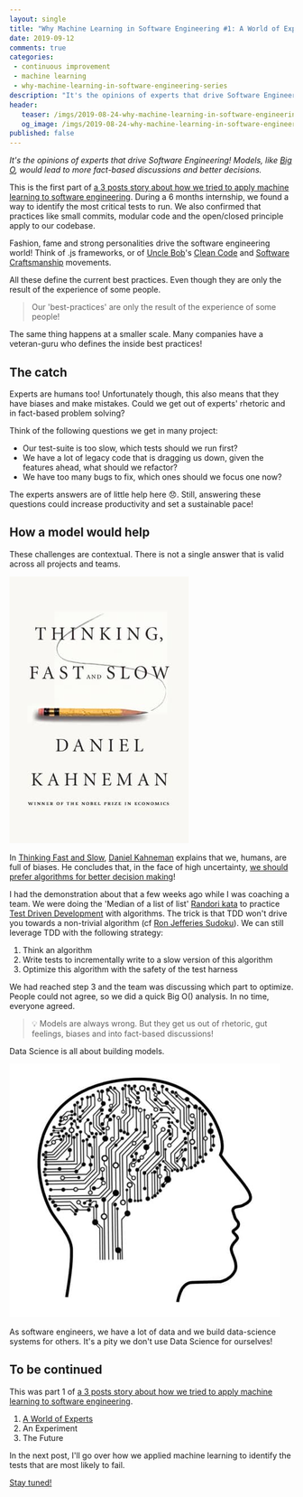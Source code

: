 ```yaml
---
layout: single
title: "Why Machine Learning in Software Engineering #1: A World of Experts"
date: 2019-09-12
comments: true
categories:
 - continuous improvement
 - machine learning
 - why-machine-learning-in-software-engineering-series
description: "It's the opinions of experts that drive Software Engineering! Models, like Big O, would lead to more fact-based discussions and better decisions. This is the first part of a 3 posts story about how we tried to apply machine learning to software engineering."
header:
   teaser: /imgs/2019-08-24-why-machine-learning-in-software-engineering-1-a-world-of-experts/TODO-teaser.jpeg
   og_image: /imgs/2019-08-24-why-machine-learning-in-software-engineering-1-a-world-of-experts/TODO-og.jpeg
published: false
---
```

_It's the opinions of experts that drive Software Engineering! Models, like [Big O](https://www.geeksforgeeks.org/analysis-algorithms-big-o-analysis/), would lead to more fact-based discussions and better decisions._

This is the first part of [a 3 posts story about how we tried to apply machine learning to software engineering](/categories/#why-machine-learning-in-software-engineering-series). During a 6 months internship, we found a way to identify the most critical tests to run. We also confirmed that practices like small commits, modular code and the open/closed principle apply to our codebase.

Fashion, fame and strong personalities drive the software engineering world! Think of .js frameworks, or of [Uncle Bob](https://blog.cleancoder.com/)'s [Clean Code](https://www.goodreads.com/book/show/3735293-clean-code) and [Software Craftsmanship](http://manifesto.softwarecraftsmanship.org/) movements.

All these define the current best practices. Even though they are only the result of the experience of some people.

> Our 'best-practices' are only the result of the experience of some people!

The same thing happens at a smaller scale. Many companies have a veteran-guru who defines the inside best practices!

## The catch

Experts are humans too! Unfortunately though, this also means that they have biases and make mistakes. Could we get out of experts' rhetoric and in fact-based problem solving?

Think of the following questions we get in many project:

*   Our test-suite is too slow, which tests should we run first?
*   We have a lot of legacy code that is dragging us down, given the features ahead, what should we refactor?
*   We have too many bugs to fix, which ones should we focus one now?

The experts answers are of little help here 😞. Still, answering these questions could increase productivity and set a sustainable pace!

## How a model would help

These challenges are contextual. There is not a single answer that is valid across all projects and teams.

![Cover of the book Thinking Fast and Slow. Daniel Kahneman said that on decision involving a lot of uncertainty, algorithms are better than humans](../imgs/2019-08-24-why-machine-learning-in-software-engineering-1-a-world-of-experts/thinking-fast-and-slow.jpg)

In [Thinking Fast and Slow](https://www.goodreads.com/book/show/11468377-thinking-fast-and-slow), [Daniel Kahneman](https://www.goodreads.com/author/show/72401.Daniel_Kahneman) explains that we, humans, are full of biases. He concludes that, in the face of high uncertainty, [we should prefer algorithms for better decision making](https://fs.blog/2017/03/algorithms-complex-decision-making/)!

I had the demonstration about that a few weeks ago while I was coaching a team. We were doing the 'Median of a list of list' [Randori kata](/why-you-should-start-a-team-coding-dojo-randori-right-now/) to practice [Test Driven Development](/categories/#tdd) with algorithms. The trick is that TDD won't drive you towards a non-trivial algorithm (cf [Ron Jefferies Sudoku](https://ronjeffries.com/xprog/articles/roroncemore/)). We can still leverage TDD with the following strategy:

1.  Think an algorithm
2.  Write tests to incrementally write to a slow version of this algorithm
3.  Optimize this algorithm with the safety of the test harness

We had reached step 3 and the team was discussing which part to optimize. People could not agree, so we did a quick Big O() analysis. In no time, everyone agreed.

> 💡 Models are always wrong. But they get us out of rhetoric, gut feelings, biases and into fact-based discussions!

Data Science is all about building models.

![Black and White wireframe illustration of a human head with a brain made of silicon circuits. Machine Learning in Software Engineering could help us to make better decisions.](../imgs/2019-08-24-why-machine-learning-in-software-engineering-1-a-world-of-experts/machine-learning.jpg)

As software engineers, we have a lot of data and we build data-science systems for others. It's a pity we don't use Data Science for ourselves!

## To be continued

This was part 1 of [a 3 posts story about how we tried to apply machine learning to software engineering](/categories/#why-machine-learning-in-software-engineering-series).

1. [A World of Experts](/why-machine-learning-in-software-engineering-1-a-world-of-experts/)
2. An Experiment
3. The Future


In the next post, I'll go over how we applied machine learning to identify the tests that are most likely to fail.

[Stay tuned!](http://eepurl.com/dxKE95)